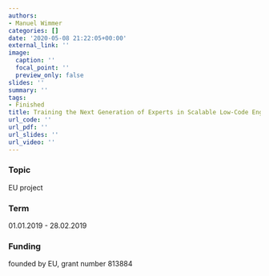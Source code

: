 ```yaml
---
authors:
- Manuel Wimmer
categories: []
date: '2020-05-08 21:22:05+00:00'
external_link: ''
image:
  caption: ''
  focal_point: ''
  preview_only: false
slides: ''
summary: ''
tags:
- Finished
title: Training the Next Generation of Experts in Scalable Low-Code Engineering Platforms
url_code: ''
url_pdf: ''
url_slides: ''
url_video: ''
---
```


### Topic

EU project

### Term

01.01.2019 - 28.02.2019

### Funding

founded by EU, grant number 813884